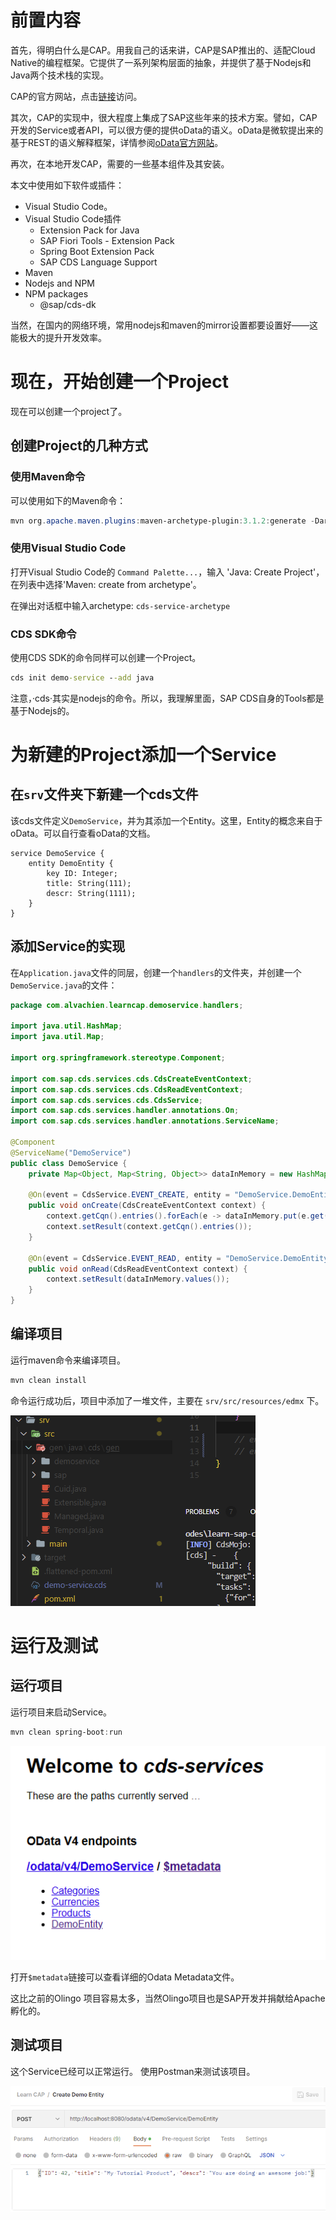 # 前置内容
首先，得明白什么是CAP。用我自己的话来讲，CAP是SAP推出的、适配Cloud Native的编程框架。它提供了一系列架构层面的抽象，并提供了基于Nodejs和Java两个技术栈的实现。
   
CAP的官方网站，点击[链接](https://cap.cloud.sap/docs/)访问。
   
其次，CAP的实现中，很大程度上集成了SAP这些年来的技术方案。譬如，CAP开发的Service或者API，可以很方便的提供oData的语义。oData是微软提出来的基于REST的语义解释框架，详情参阅[oData官方网站](https://www.odata.org)。

再次，在本地开发CAP，需要的一些基本组件及其安装。

本文中使用如下软件或插件：
- Visual Studio Code。
- Visual Studio Code插件
	- Extension Pack for Java
	- SAP Fiori Tools - Extension Pack
	- Spring Boot Extension Pack
	- SAP CDS Language Support
- Maven
- Nodejs and NPM
- NPM packages
 	-  @sap/cds-dk	

当然，在国内的网络环境，常用nodejs和maven的mirror设置都要设置好——这能极大的提升开发效率。

# 现在，开始创建一个Project

现在可以创建一个project了。

## 创建Project的几种方式

### 使用Maven命令    

可以使用如下的Maven命令：

```Powershell
mvn org.apache.maven.plugins:maven-archetype-plugin:3.1.2:generate -DarchetypeArtifactId="cds-services-archetype" -DarchetypeGroupId="com.sap.cds" -DarchetypeVersion="1.32.0" -DgroupId="com.alvachien.learncap" -DartifactId="demo-service"
```

### 使用Visual Studio Code

打开Visual Studio Code的 `Command Palette...`，输入 'Java: Create Project'，在列表中选择'Maven: create from archetype'。

在弹出对话框中输入archetype: `cds-service-archetype`

### CDS SDK命令

使用CDS SDK的命令同样可以创建一个Project。  

```cmd
cds init demo-service --add java
```

注意，·cds·其实是nodejs的命令。所以，我理解里面，SAP CDS自身的Tools都是基于Nodejs的。


# 为新建的Project添加一个Service
   
## 在`srv`文件夹下新建一个cds文件

该cds文件定义`DemoService`，并为其添加一个Entity。这里，Entity的概念来自于oData。可以自行查看oData的文档。

```cds
service DemoService {
    entity DemoEntity {
        key ID: Integer;
        title: String(111);
        descr: String(1111);
    }
}
```
## 添加Service的实现

在`Application.java`文件的同层，创建一个`handlers`的文件夹，并创建一个`DemoService.java`的文件：

```java
package com.alvachien.learncap.demoservice.handlers;

import java.util.HashMap;
import java.util.Map;

import org.springframework.stereotype.Component;

import com.sap.cds.services.cds.CdsCreateEventContext;
import com.sap.cds.services.cds.CdsReadEventContext;
import com.sap.cds.services.cds.CdsService;
import com.sap.cds.services.handler.annotations.On;
import com.sap.cds.services.handler.annotations.ServiceName;

@Component
@ServiceName("DemoService")
public class DemoService {
    private Map<Object, Map<String, Object>> dataInMemory = new HashMap<>();

    @On(event = CdsService.EVENT_CREATE, entity = "DemoService.DemoEntity")
    public void onCreate(CdsCreateEventContext context) {
        context.getCqn().entries().forEach(e -> dataInMemory.put(e.get("ID"), e));
        context.setResult(context.getCqn().entries());
    }

    @On(event = CdsService.EVENT_READ, entity = "DemoService.DemoEntity")
    public void onRead(CdsReadEventContext context) {
        context.setResult(dataInMemory.values());
    }    
}
```

## 编译项目   

运行maven命令来编译项目。   

```Powershell
mvn clean install
```

命令运行成功后，项目中添加了一堆文件，主要在 `srv/src/resources/edmx` 下。

![生成的文件](img/001.png)

# 运行及测试

## 运行项目


运行项目来启动Service。

```Powershell
mvn clean spring-boot:run
```

![打开浏览器](img/002.png)

打开`$metadata`链接可以查看详细的Odata Metadata文件。

这比之前的Olingo 项目容易太多，当然Olingo项目也是SAP开发并捐献给Apache孵化的。

## 测试项目

这个Service已经可以正常运行。
使用Postman来测试该项目。

![Postman测试Post命令](img/003.png)
